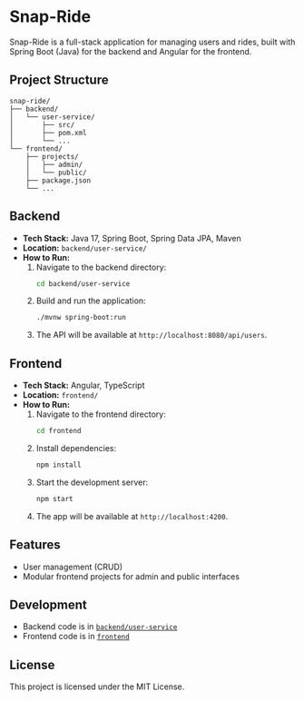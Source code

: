 # Snap-Ride

Snap-Ride is a full-stack application for managing users and rides, built with Spring Boot (Java) for the backend and Angular for the frontend.

## Project Structure

```
snap-ride/
├── backend/
│   └── user-service/
│       ├── src/
│       ├── pom.xml
│       └── ...
└── frontend/
    ├── projects/
    │   ├── admin/
    │   └── public/
    ├── package.json
    └── ...
```

## Backend

- **Tech Stack:** Java 17, Spring Boot, Spring Data JPA, Maven
- **Location:** `backend/user-service/`
- **How to Run:**
  1. Navigate to the backend directory:
     ```sh
     cd backend/user-service
     ```
  2. Build and run the application:
     ```sh
     ./mvnw spring-boot:run
     ```
  3. The API will be available at `http://localhost:8080/api/users`.

## Frontend

- **Tech Stack:** Angular, TypeScript
- **Location:** `frontend/`
- **How to Run:**
  1. Navigate to the frontend directory:
     ```sh
     cd frontend
     ```
  2. Install dependencies:
     ```sh
     npm install
     ```
  3. Start the development server:
     ```sh
     npm start
     ```
  4. The app will be available at `http://localhost:4200`.

## Features

- User management (CRUD)
- Modular frontend projects for admin and public interfaces

## Development

- Backend code is in [`backend/user-service`](backend/user-service)
- Frontend code is in [`frontend`](frontend)

## License

This project is licensed under the MIT License.